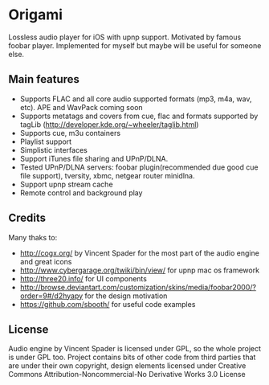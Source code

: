 Origami
=============

Lossless audio player for iOS with upnp support. Motivated by famous foobar player. Implemented for myself but maybe will be useful for someone else.

Main features
-------

- Supports FLAC and all core audio supported formats (mp3, m4a, wav, etc). APE and WavPack coming soon
- Supports metatags and covers from cue, flac and formats supported by tagLib (http://developer.kde.org/~wheeler/taglib.html)
- Supports cue, m3u containers
- Playlist support
- Simplistic interfaces
- Support iTunes file sharing and UPnP/DLNA.
- Tested UPnP/DLNA servers: foobar plugin(recommended due good cue file support), tversity, xbmc, netgear router minidlna.
- Support upnp stream cache
- Remote control and background play

Credits
-------

Many thaks to:
- http://cogx.org/ by Vincent Spader for the most part of the audio engine and great icons
- http://www.cybergarage.org/twiki/bin/view/ for upnp mac os framework
- http://three20.info/ for UI components
- http://browse.deviantart.com/customization/skins/media/foobar2000/?order=9#/d2hyapy for the design motivation
- https://github.com/sbooth/ for useful code examples

License
-------
Audio engine by Vincent Spader is licensed under GPL, so the whole project is under GPL too. Project contains bits of other code from third parties that are under their own copyright, design elements licensed under  Creative Commons Attribution-Noncommercial-No Derivative Works 3.0 License